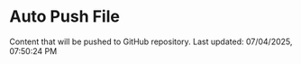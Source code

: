 # Auto Push File

Content that will be pushed to GitHub repository.
Last updated: 07/04/2025, 07:50:24 PM